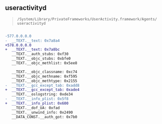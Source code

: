 ## useractivityd

> `/System/Library/PrivateFrameworks/UserActivity.framework/Agents/useractivityd`

```diff

-577.0.0.0.0
-  __TEXT.__text: 0x7a8a4
+578.0.0.0.0
+  __TEXT.__text: 0x7a8bc
   __TEXT.__auth_stubs: 0xf30
   __TEXT.__objc_stubs: 0xbfe0
   __TEXT.__objc_methlist: 0x5ee8

   __TEXT.__objc_classname: 0xc74
   __TEXT.__objc_methname: 0xf595
   __TEXT.__objc_methtype: 0x2155
-  __TEXT.__gcc_except_tab: 0xadd8
+  __TEXT.__gcc_except_tab: 0xade4
   __TEXT.__oslogstring: 0xde34
-  __TEXT.__info_plist: 0x5f8
+  __TEXT.__info_plist: 0x600
   __TEXT.__dof_UA: 0xfad
   __TEXT.__unwind_info: 0x2490
   __DATA_CONST.__auth_got: 0x7b0

```
